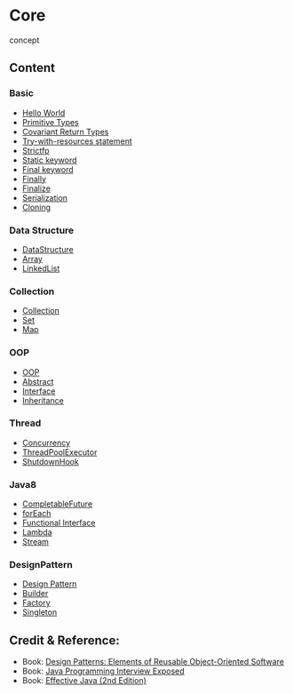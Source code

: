 # Core
concept

## Content
### Basic
- <a href="https://github.com/roat167/core/blob/master/src/core/java/intro/Main.java">Hello World</a>
- <a href="https://github.com/roat167/core/blob/master/src/core/java/basic/PrimitiveType.java">Primitive Types</a>
- <a href="https://github.com/roat167/core/blob/master/src/core/java/basic/CovariantReturnType.java">Covariant Return Types</a>
- <a href="https://github.com/roat167/core/blob/master/src/core/java/basic/TryWithResourceStatement.java">Try-with-resources statement</a>
- <a href="https://github.com/roat167/core/blob/master/src/core/java/basic/StrictfpKeyword.java">Strictfp</a>
- <a href="https://github.com/roat167/core/blob/master/src/core/java/basic/Static.java">Static keyword</a>
- <a href="https://github.com/roat167/core/blob/master/src/core/java/basic/Final.java">Final keyword</a>
- <a href="https://github.com/roat167/core/blob/master/src/core/java/basic/Finally.java">Finally</a>
- <a href="https://github.com/roat167/core/blob/master/src/core/java/basic/Finalize.java">Finalize</a>
- <a href="https://github.com/roat167/core/blob/master/src/core/java/basic/SerializationExample.java">Serialization</a>
- <a href="https://github.com/roat167/core/blob/master/src/core/java/basic/cloning/CopyExample.java">Cloning</a>

### Data Structure
- <a href="https://github.com/roat167/core/tree/master/src/core/java/datastructure">DataStructure</a>
- <a href="https://github.com/roat167/core/blob/master/src/core/java/datastructure/ArrayExample.java">Array</a>
- <a href="https://github.com/roat167/core/blob/master/src/core/java/datastructure/SimpleLinkedList.java">LinkedList</a>

### Collection
- <a href="https://github.com/roat167/core/tree/master/src/core/java/collection">Collection</a>
- <a href="https://github.com/roat167/core/blob/master/src/core/java/collection/SetExample.java">Set</a>
- <a href="https://github.com/roat167/core/blob/master/src/core/java/collection/MapExample.java">Map</a>

### OOP
- <a href="https://github.com/roat167/core/tree/master/src/core/java/oop">OOP</a>
- <a href="https://github.com/roat167/core/blob/master/src/core/java/oop/MyAbstract.java">Abstract</a>
- <a href="https://github.com/roat167/core/blob/master/src/core/java/oop/MyInterface.java">Interface</a>
- <a href="https://github.com/roat167/core/blob/master/src/core/java/oop/Inheritance.java">Inheritance</a>


### Thread
- <a href="https://github.com/roat167/core/tree/master/src/core/java/concurrency">Concurrency</a>
- <a href="https://github.com/roat167/core/blob/master/src/core/java/concurrency/Executors.java">ThreadPoolExecutor</a>
- <a href="https://github.com/roat167/core/blob/master/src/core/java/concurrency/ShutdownHookExample.java">ShutdownHook</a>

### Java8
- <a href="https://github.com/roat167/core/blob/master/src/core/java8/FutureExample.java">CompletableFuture</a>
- <a href="https://github.com/roat167/core/blob/master/src/core/java8/ForEachExample.java">forEach</a>
- <a href="https://github.com/roat167/core/tree/master/src/core/java8/functionalinterface">Functional Interface</a>
- <a href="https://github.com/roat167/core/tree/master/src/core/java8/lambdas">Lambda</a>
- <a href="https://github.com/roat167/core/tree/master/src/core/java8/stream">Stream</a>

### DesignPattern
- <a href="https://github.com/roat167/core/tree/master/src/core/designpattern">Design Pattern</a>
- <a href="https://github.com/roat167/core/tree/master/src/core/designpattern/builder">Builder</a>
- <a href="https://github.com/roat167/core/tree/master/src/core/designpattern/factory">Factory</a>
- <a href="https://github.com/roat167/core/blob/master/src/core/designpattern/singleton/Singleton.java">Singleton</a>


## Credit & Reference:
- Book: <a href="https://www.amazon.com/gp/product/0201633612/ref=as_li_tl?ie=UTF8&camp=1789&creative=9325&creativeASIN=0201633612&linkCode=as2&tag=kapp01-20&linkId=6cb656517049f71b6c1bc3e63ae52596">Design Patterns: Elements of Reusable Object-Oriented Software</a>
- Book: <a href="https://www.amazon.com/gp/product/1118722868/ref=as_li_tl?ie=UTF8&camp=1789&creative=9325&creativeASIN=1118722868&linkCode=as2&tag=kapp01-20&linkId=14a57428bf0e0e0ef8c41ed5f23e517d">Java Programming Interview Exposed</a>
- Book: <a href="https://www.amazon.com/gp/product/0321356683/ref=as_li_tl?ie=UTF8&camp=1789&creative=9325&creativeASIN=0321356683&linkCode=as2&tag=kapp01-20&linkId=7c00c5a738223e1d59ca154f8ede284c">Effective Java (2nd Edition)</a>